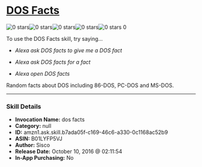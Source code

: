 # [DOS Facts](http://alexa.amazon.com/#skills/amzn1.ask.skill.b7ada05f-c169-46c6-a330-0c1168ac52b9)
![0 stars](../../images/ic_star_border_black_18dp_1x.png)![0 stars](../../images/ic_star_border_black_18dp_1x.png)![0 stars](../../images/ic_star_border_black_18dp_1x.png)![0 stars](../../images/ic_star_border_black_18dp_1x.png)![0 stars](../../images/ic_star_border_black_18dp_1x.png) 0

To use the DOS Facts skill, try saying...

* *Alexa ask DOS facts to give me a DOS fact*

* *Alexa ask DOS facts for a fact*

* *Alexa open DOS facts*

Random facts about DOS including 86-DOS, PC-DOS and MS-DOS.

***

### Skill Details

* **Invocation Name:** dos facts
* **Category:** null
* **ID:** amzn1.ask.skill.b7ada05f-c169-46c6-a330-0c1168ac52b9
* **ASIN:** B01LYFP5VJ
* **Author:** Sisco
* **Release Date:** October 10, 2016 @ 02:11:54
* **In-App Purchasing:** No
